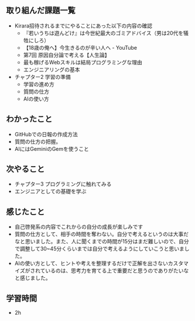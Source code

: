 ## 取り組んだ課題一覧
- Kirara招待されるまでにやることにあった以下の内容の確認
  - 『若いうちは遊んどけ』は今世紀最大のゴミアドバイス（男は20代を犠牲にしろ）
  - 【18歳の俺へ】今生きるのが辛い人へ - YouTube
  - 第7回 原因自分論で考える【人生論】
  - 最も稼げるWebスキルは結局プログラミングな理由
  - エンジニアリングの基本
- チャプター2 学習の準備
  - 学習の進め方
  - 質問の仕方
  - AIの使い方
## わかったこと
- GitHubでの日報の作成方法
- 質問の仕方の把握。
- AIにはGeminiのGemを使うこと
## 次やること
- チャプター3 プログラミングに触れてみる
- エンジニアとしての基礎を学ぶ
## 感じたこと
- 自己啓発系の内容でこれからの自分の成長が楽しみです
- 質問の仕方として、相手の時間を奪わない。自分で考えるというのは大事だなと思いました。また、人に聞くまでの時間が15分はまだ難しいので、自分で調整して30~45分くらいまでは自分で考えるようにしていこうと思いました。
- AIの使い方として、ヒントや考えを整理するだけで正解を出さないカスタマイズがされているのは、思考力を育てる上で重要だと思うのでありがたいなと感じました。
## 学習時間
- 2h
